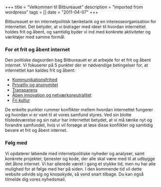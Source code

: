 +++
title = "Velkommen til Bitbureauet"
description = "imported from wordpress"
tags = []
date = "2011-04-07"
+++

Bitbureauet er en internetpolitisk tænketank og en interesseorganisation for
internettet. Det betyder, at vi bidrager med ideer til hvordan internettet
holdes frit og åbent, og samtidig byder vi ind med konkrete aktiviteter og
værktøjer med samme formål.

### For et frit og åbent internet

Den politiske dagsorden bag Bitbureauet er at arbejde for et frit og åbent
internet. Vi fokuserer på 5 punkter der er nødvendige betingelser for, at
internettet kan kaldes frit og åbent:

  * [Kommunikationsfrihed](https://bitbureauet.dk/fem-punkter-for-et-frit-og-abent-internet/#Kommunikationsfrihed)
  * [Privatliv og anonymitet](https://bitbureauet.dk/fem-punkter-for-et-frit-og-abent-internet/#Privatliv)
  * [Transparens](https://bitbureauet.dk/fem-punkter-for-et-frit-og-abent-internet/#Transparens)
  * [Åben innovation og netværksneutralitet](https://bitbureauet.dk/fem-punkter-for-et-frit-og-abent-internet/#Transparens)
  * [Fri kultur](https://bitbureauet.dk/fem-punkter-for-et-frit-og-abent-internet/#Frikultur)

De enkelte punkter rummer konflikter mellem hvordan internettet fungerer og
hvordan vi er vant til at vores samfund styres. Ved sin blotte tilstedeværelse
og sin natur har internettet betydet, at vi må tænke nyt og forandre
samfundet, hvis vi vil forsøge at løse disse konfilkter og samtidig bevare et
frit og åbent internet.

### Følg med

Vi opdaterer løbende med internetpolitiske nyheder og analyser, samt konkrete
projekter, tjenester og kode, der alle skal være med til at udbygge det åbne
internet. Vi har allerede været i gang et stykke tid, men nu har alle mulighed
for at følge med her på siden. I den kommende tid vil dette website udvide sig
og knopskyde, så vend snart tilbage. Du kan også tilmelde dig vores
nyhedsmail.

